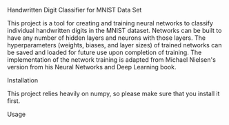 Handwritten Digit Classifier for MNIST Data Set

This project is a tool for creating and training neural networks to classify individual handwritten digits in the MNIST dataset. Networks can be built 
to have any number of hidden layers and neurons with those layers. The hyperparameters (weights, biases, and layer sizes) of trained networks can be saved and loaded for future use upon completion of training. The implementation of the network training is adapted from Michael Nielsen's version from his Neural Networks and Deep Learning book.

Installation

This project relies heavily on numpy, so please make sure that you install it first. 

Usage






